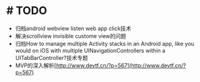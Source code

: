 # # TODO #
- 归档android webview listen web app click技术
- 解决scrollview invisible custome view的问题
- 归档How to manage multiple Activity stacks in an Android app, like you would on iOS with multiple UINavigationControllers within a UITabBarController?技术专题
- MVP的深入解析[http://www.devtf.cn/?p=567](http://www.devtf.cn/?p=567)